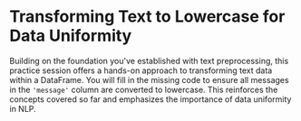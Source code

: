 # Transforming Text to Lowercase for Data Uniformity

Building on the foundation you've established with text preprocessing, this practice session offers a hands-on approach to transforming text data within a DataFrame. You will fill in the missing code to ensure all messages in the `'message'` column are converted to lowercase. This reinforces the concepts covered so far and emphasizes the importance of data uniformity in NLP.
